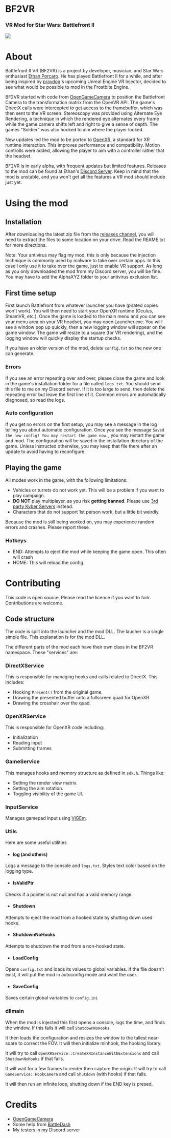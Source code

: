 ﻿# BF2VR
### VR Mod for Star Wars: Battlefront II

[![](https://img.shields.io/badge/Discord-Releases%20-blueviolet)](https://discord.gg/mrKYwzd3N4)

# About
Battlefront II VR (BF2VR) is a project by developer, musician, and Star Wars enthusiast [Ethan Porcaro](https://ethanporcaro.com/). He has played Battlefront II for a while, and after being inspired by [praydog](https://github.com/praydog)'s upcoming Unreal Engine VR Injector, decided to see what would be possible to mod in the Frostbite Engine.

BF2VR started with code from [OpenGameCamera](https://github.com/coltonon/OpenGameCamera) to position the Battlefront Camera to the transformation matrix from the OpenVR API. The game's DirectX calls were intercepted to get access to the framebuffer, which was then sent to the VR screen. Stereoscopy was provided using Alternate Eye Rendering, a technique in which the rendered eye alternates every frame while the game camera shifts left and right to give a sense of depth. The games "Soldier" was also hooked to aim where the player looked.

New updates led the mod to be ported to [OpenXR](https://www.khronos.org/openxr/), a standard for XR runtime interaction. This improves performance and compatibility. Motion controlls were added, allowing the player to aim with a controller rather that the headset.

BF2VR is in early alpha, with frequent updates but limited features. Releases to the mod can be found at Ethan's [Discord Server](https://discord.gg/mrKYwzd3N4). Keep in mind that the mod is unstable, and you won't get all the features a VR mod should include just yet.

# Using the mod
## Installation
After downloading the latest zip file from the [releases channel](https://discord.com/channels/1046270181313351770/1047182227454300210), you will need to extract the files to some location on your drive. Read the REAME.txt for more directions.

Note: Your antivirus may flag my mod, this is only because the injection technique is commonly used by malware to take over certain apps. In this case I only use it to take over the game, just to enable VR support. As long as you only downloaded the mod from my Discord server, you will be fine. You may have to add the AlphaXYZ folder to your antivirus exclusion list.

## First time setup

First launch Battlefront from whatever launcher you have (pirated copies won't work). You will then need to start your OpenXR runtime (Oculus, SteamVR, etc.). Once the game is loaded to the main menu and you can see your menu area on your VR headset, you may open Launcher.exe. You willl see a window pop up quickly, then a new logging window will appear on the game window. The game will resize to a square (for VR rendering), and the logging window will quickly display the startup checks. 

If you have an older version of the mod, delete `config.txt` so the new one can generate.

### Errors

If you see an error repeating over and over, please close the game and look in the game's installation folder for a file called `logs.txt`. You should send this file to me on my Discord server. If it is too large to send, then delete the repeating error but leave the first line of it. Common errors are automatically diagnosed, so read the logs.

### Auto configuration

If you get no errors on the first setup, you may see a message in the log telling you about automatic configuration. Once you see the message `Saved the new config! You may restart the game now.`, you may restart the game and mod. The configuration will be saved in the installation directory of the game. Unless instructed otherwise, you may keep that file there after an update to avoid having to reconfigure.

## Playing the game
All modes work in the game, with the following limitations:
* Vehicles or turrets do not work yet. This will be a problem if you want to play campaign.
*  **DO NOT** play multiplayer, as you risk **getting banned**. Please use [3rd party Kyber Servers](http://kyber.gg/) instead.
* Characters that do not support 1st person work, but a little bit weirdly.

Because the mod is still being worked on, you may experience random errors and crashes. Please report these.

### Hotkeys
* END: Attempts to eject the mod while keeping the game open. This often will crash
* HOME: This will reload the config.

# Contributing
This code is open source. Please read the licence if you want to fork. Contributions are welcome.
## Code structure
The code is split into the launcher and the mod DLL. The laucher is a single simple file. This explanation is for the mod DLL.

The different parts of the mod each have their own class in the BF2VR namespace. These "services" are:

### DirectXService
This is responsible for managing hooks and calls related to DirectX. This includes:
* Hooking `Present()` from the original game.
* Drawing the presented buffer onto a fullscreen quad for OpenXR
* Drawing the crosshair over the quad.

### OpenXRService
This is responsible for OpenXR code including:
* Initialization
* Reading input
* Submitting frames

### GameService
This manages hooks and memory structure as defined in `sdk.h`. Things like:
* Setting the render view matrix.
* Setting the aim rotation.
* Toggling visibility of the game UI.

### InputService
Manages gamepad input using [ViGEm](https://github.com/ViGEm/ViGEmBus).

### Utils
Here are some useful utilities
* #### log (and others)
Logs a message to the console and `logs.txt`. Styles text color based on the logging type.

* #### IsValidPtr
Checks if a pointer is not null and has a valid memory range.

* #### Shutdown
Attempts to eject the mod from a hooked state by shutting down used hooks.

* #### ShutdownNoHooks
Attempts to shutdown the mod from a non-hooked state.

* #### LoadConfig
Opens `config.txt` and loads its values to global variables. If the file doesn't exist, it will put the mod in autoconfig mode and want the user.

* #### SaveConfig
Saves certain global variables to `config.ini`

### dllmain
When the mod is injected this first opens a console, logs the time, and finds the window. If this fails it will call `ShutdownNoHooks`. 

It then loads the configuration and resizes the window to the tallest near-sqare to correct the FOV. It will then initialize minhook, the hooking library. 

It will try to call `OpenXRService::CreateXRInstanceWithExtensions` and call `ShutdownNoHooks` if that fails. 

It will wait for a few frames to render then capture the origin. It will try to call `GameService::HookCamera` and call `Shutdown` (with hooks) if that fails.

It will then run an infinite loop, shutting down if the END key is presed.

# Credits
* [OpenGameCamera](https://github.com/coltonon/OpenGameCamera/)
* Some help from [BattleDash](https://github.com/BattleDash)
* My testers in my Discord server
